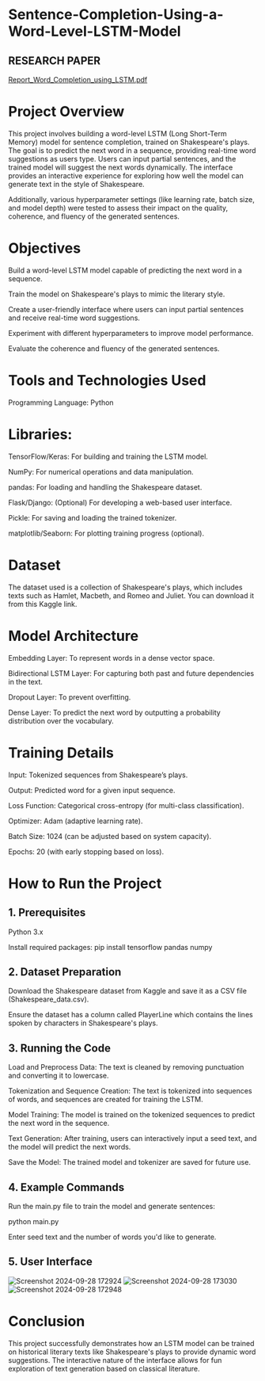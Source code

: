 # Sentence-Completion-Using-a-Word-Level-LSTM-Model

## RESEARCH PAPER
[Report_Word_Completion_using_LSTM.pdf](https://github.com/user-attachments/files/17525796/Report_Word_Completion_using_LSTM.pdf)


# Project Overview
This project involves building a word-level LSTM (Long Short-Term Memory) model for sentence completion, trained on Shakespeare's plays. The goal is to predict the next word in a sequence, providing real-time word suggestions as users type. Users can input partial sentences, and the trained model will suggest the next words dynamically. The interface provides an interactive experience for exploring how well the model can generate text in the style of Shakespeare.

Additionally, various hyperparameter settings (like learning rate, batch size, and model depth) were tested to assess their impact on the quality, coherence, and fluency of the generated sentences.

# Objectives

Build a word-level LSTM model capable of predicting the next word in a sequence.

Train the model on Shakespeare's plays to mimic the literary style.

Create a user-friendly interface where users can input partial sentences and receive real-time word suggestions.

Experiment with different hyperparameters to improve model performance.

Evaluate the coherence and fluency of the generated sentences.

# Tools and Technologies Used

Programming Language: Python

# Libraries:

TensorFlow/Keras: For building and training the LSTM model.

NumPy: For numerical operations and data manipulation.

pandas: For loading and handling the Shakespeare dataset.

Flask/Django: (Optional) For developing a web-based user interface.

Pickle: For saving and loading the trained tokenizer.

matplotlib/Seaborn: For plotting training progress (optional).

# Dataset
The dataset used is a collection of Shakespeare's plays, which includes texts such as Hamlet, Macbeth, and Romeo and Juliet. You can download it from this Kaggle link.

# Model Architecture

Embedding Layer: To represent words in a dense vector space.

Bidirectional LSTM Layer: For capturing both past and future dependencies in the text.

Dropout Layer: To prevent overfitting.

Dense Layer: To predict the next word by outputting a probability distribution over the vocabulary.

# Training Details

Input: Tokenized sequences from Shakespeare’s plays.

Output: Predicted word for a given input sequence.

Loss Function: Categorical cross-entropy (for multi-class classification).

Optimizer: Adam (adaptive learning rate).

Batch Size: 1024 (can be adjusted based on system capacity).

Epochs: 20 (with early stopping based on loss).

# How to Run the Project

## 1. Prerequisites

Python 3.x

Install required packages:
pip install tensorflow pandas numpy

## 2. Dataset Preparation

Download the Shakespeare dataset from Kaggle and save it as a CSV file (Shakespeare_data.csv).

Ensure the dataset has a column called PlayerLine which contains the lines spoken by characters in Shakespeare's plays.

## 3. Running the Code

Load and Preprocess Data: The text is cleaned by removing punctuation and converting it to lowercase.

Tokenization and Sequence Creation: The text is tokenized into sequences of words, and sequences are created for training the LSTM.

Model Training: The model is trained on the tokenized sequences to predict the next word in the sequence.

Text Generation: After training, users can interactively input a seed text, and the model will predict the next words.

Save the Model: The trained model and tokenizer are saved for future use.

## 4. Example Commands

Run the main.py file to train the model and generate sentences:

python main.py

Enter seed text and the number of words you'd like to generate.

## 5. User Interface
![Screenshot 2024-09-28 172924](https://github.com/user-attachments/assets/ebe87462-8baf-48ab-b251-c7061fde8d28)
![Screenshot 2024-09-28 173030](https://github.com/user-attachments/assets/b79ae5d1-5995-48bb-91d9-57ac663c5e50)
![Screenshot 2024-09-28 172948](https://github.com/user-attachments/assets/f0bd095a-0c46-4dd4-8438-4d16949d5e66)


# Conclusion
This project successfully demonstrates how an LSTM model can be trained on historical literary texts like Shakespeare's plays to provide dynamic word suggestions. The interactive nature of the interface allows for fun exploration of text generation based on classical literature.
